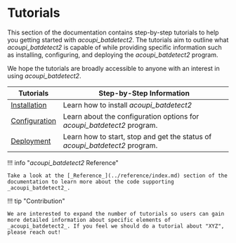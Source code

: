# Tutorials

This section of the documentation contains step-by-step tutorials to help you getting started with _acoupi\_batdetect2_.
The tutorials aim to outline what _acoupi_batdetect2_ is capable of while providing specific information such as installing, configuring, and deploying the _acoupi_batdetect2_ program.

We hope the tutorials are broadly accessible to anyone with an interest in using _acoupi_batdetect2_.

<div class="md-table">
  <table>
    <thead>
      <tr>
        <th>
          <strong>Tutorials</strong>
        </th>
        <th>Step-by-Step Information</th>
      </tr>
    </thead>
    <tbody>
      <tr>
        <td>
          <a href="installation">Installation</a>
        </td>
        <td>Learn how to install <i>acoupi_batdetect2</i></td>
      </tr>
      <tr>
        <td>
          <a href="configuration">Configuration</a>
        </td>
        <td>Learn about the configuration options for <i>acoupi_batdetect2</i> program.</td>
      </tr>
      <tr>
        <td>
          <a href="deployment">Deployment</a>
        </td>
        <td>Learn how to start, stop and get the status of <i>acoupi_batdetect2</i> program.</td>
      </tr>
    </tbody>
  </table>
</div>

!!! info "_acoupi_batdetect2_ Reference"

    Take a look at the [_Reference_](../reference/index.md) section of the documentation to learn more about the code supporting _acoupi_batdetect2_.

!!! tip "Contribution"

    We are interested to expand the number of tutorials so users can gain more detailed information about specific elements of _acoupi_batdetect2_. If you feel we should do a tutorial about "XYZ", please reach out!
